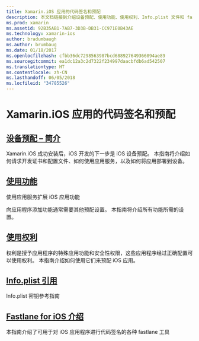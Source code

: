 ```yaml
---
title: Xamarin.iOS 应用的代码签名和预配
description: 本文档链接到介绍设备预配、使用功能、使用权利、Info.plist 文件和 fastlane 的指南。
ms.prod: xamarin
ms.assetid: 92B35AB1-7AB7-3D3B-DB31-CC971E0B43AE
ms.technology: xamarin-ios
author: bradumbaugh
ms.author: brumbaug
ms.date: 01/18/2017
ms.openlocfilehash: cfbb36dc7298563987bcd688927649366094ae89
ms.sourcegitcommit: ea1dc12a3c2d7322f234997daacbfdb6ad542507
ms.translationtype: HT
ms.contentlocale: zh-CN
ms.lasthandoff: 06/05/2018
ms.locfileid: "34785526"
---
```

# <a name="code-signing-and-provisioning-for-xamarinios-apps"></a>Xamarin.iOS 应用的代码签名和预配

## <a name="device-provisioning--introductioniosget-startedinstallationdevice-provisioningindexmd"></a>[设备预配 – 简介](~/ios/get-started/installation/device-provisioning/index.md)

Xamarin.iOS 成功安装后，iOS 开发的下一步是 iOS 设备预配。 本指南将介绍如何请求开发证书和配置文件、如何使用应用服务，以及如何将应用部署到设备。

## <a name="working-with-capabilitiescapabilitiesindexmd"></a>[使用功能](capabilities/index.md)

使用应用服务扩展 iOS 应用功能

向应用程序添加功能通常需要其他预配设置。 本指南将介绍所有功能所需的设置。

## <a name="working-with-entitlementsentitlementsmd"></a>[使用权利](entitlements.md)

权利是授予应用程序的特殊应用功能和安全性权限，这些应用程序经过正确配置可以使用权利。 本指南介绍如何使用它们来预配 iOS 应用。

## <a name="infoplist-referenceinfoplist-referencemd"></a>[Info.plist 引用](infoplist-reference.md)

Info.plist 密钥参考指南

## <a name="introduction-to-fastlane-for-iosiosdeploy-testprovisioningfastlaneindexmd"></a>[Fastlane for iOS 介绍](~/ios/deploy-test/provisioning/fastlane/index.md)

本指南介绍了可用于对 iOS 应用程序进行代码签名的各种 fastlane 工具
